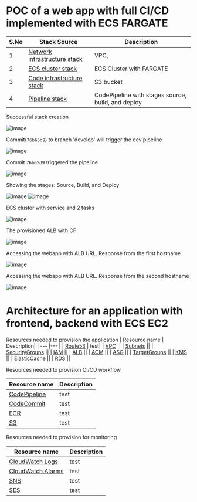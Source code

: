 # POC of a web app with full CI/CD implemented with ECS FARGATE

| S.No | Stack Source | Description|
| --- | --- |--- |
| 1 | [Network infrastructure stack](https://github.com/Kirity/aws-demo-webapp/blob/feature_branch/infrastructure/aws-webapp-network-infrastructure.yaml) |VPC,|
| 2 | [ECS cluster stack]() |ECS Cluster with FARGATE|
| 3 | [Code infrastructure stack]() |S3 bucket|
| 4 | [Pipeline stack]() |CodePipeline with stages source, build, and deploy|

Successful stack creation   

![image](https://user-images.githubusercontent.com/15073157/227745524-e6b9715a-1187-4763-8a45-d80e789ab7a8.png)

Commit(`76b65d9`) to branch 'develop' will trigger the dev pipeline

![image](https://user-images.githubusercontent.com/15073157/227745338-43252e2b-20bb-4c21-b2ff-9462d9a317b9.png)

Commit `76b65d9` triggered the pipeline 

![image](https://user-images.githubusercontent.com/15073157/227745552-0ba1c3b7-bf8c-4a90-a912-2dff698099ed.png)

Showing the stages: Source, Build, and Deploy

![image](https://user-images.githubusercontent.com/15073157/227745564-9ff6cb46-0dfb-4865-9151-2d6d7a002396.png)
![image](https://user-images.githubusercontent.com/15073157/227745596-96442c71-1319-4da3-903b-1e3cae1f95ba.png)

ECS cluster with service and 2 tasks

![image](https://user-images.githubusercontent.com/15073157/227745654-c42e0ee1-ec90-4c02-b303-f9fd13903f2a.png)

The provisioned ALB with CF

![image](https://user-images.githubusercontent.com/15073157/227745665-53c6153e-dc5a-4495-9698-3dad965dc1b4.png)

Accessing the webapp with ALB URL. Response from the first hostname

![image](https://user-images.githubusercontent.com/15073157/227745683-37acc4de-b457-4418-a734-675b528c3926.png)

Accessing the webapp with ALB URL. Response from the second hostname

![image](https://user-images.githubusercontent.com/15073157/227745694-360e63e8-aea5-4435-8272-e5e607d476b7.png)


# Architecture for an application with frontend, backend with ECS EC2

Resources needed to provision the application 
| Resource name | Description|
| --- |--- |
| [Route53]() | test|
| [VPC]() ||
| [Subnets]() ||
| [SecurityGroups]() ||
| [IAM]() ||
| [ALB]() ||
| [ACM]() ||
| [ASG]() ||
| [TargetGroups]() ||
| [KMS]() ||
| [ElasticCache]() ||
| [RDS]() ||

Resources needed to provision CI/CD workflow

| Resource name | Description|
| --- |--- |
| [CodePipeline]() | test|
| [CodeCommit]() | test|
| [ECR]() | test|
| [S3]() | test|

Resources needed to provision for monitoring

| Resource name | Description|
| --- |--- |
| [CloudWatch Logs]() | test|
| [CloudWatch Alarms]() | test|
| [SNS]() | test|
| [SES]() | test|
